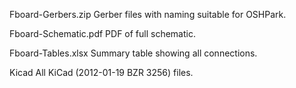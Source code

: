 
Fboard-Gerbers.zip
Gerber files with naming suitable for OSHPark.

Fboard-Schematic.pdf
PDF of full schematic.

Fboard-Tables.xlsx
Summary table showing all connections.

Kicad
All KiCad (2012-01-19 BZR 3256) files.
